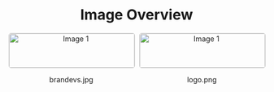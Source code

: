 <h1 style ="text-align: center;"> Image Overview </h1>
<div style="display: flex; flex-wrap: wrap; gap: 10px; justify-content: center;">
<div style="flex: 1 1 calc(33.333% - 20px); max-width: 300px; text-align: center;">
<img src="https://media.evkx.net/multimedia/models/volvo/brandevs_xst.jpg" alt="Image 1" style="width: 100%; border: 1px solid #ddd; border-radius: 5px;">
<p>brandevs.jpg</p>
</div>
<div style="flex: 1 1 calc(33.333% - 20px); max-width: 300px; text-align: center;">
<img src="https://media.evkx.net/multimedia/models/volvo/logo_xst.png" alt="Image 1" style="width: 100%; border: 1px solid #ddd; border-radius: 5px;">
<p>logo.png</p>
</div>
</div>
